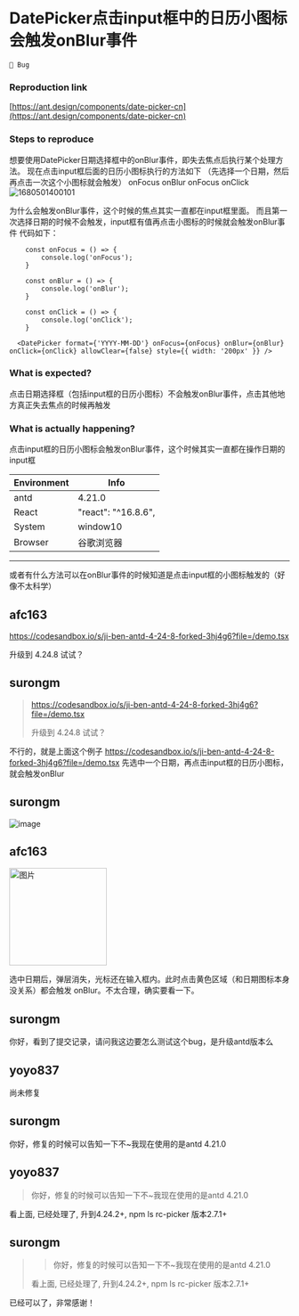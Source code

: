 # DatePicker点击input框中的日历小图标会触发onBlur事件

`🐛 Bug`

### Reproduction link

[https://ant.design/components/date-picker-cn](https://ant.design/components/date-picker-cn)

### Steps to reproduce

想要使用DatePicker日期选择框中的onBlur事件，即失去焦点后执行某个处理方法。
现在点击input框后面的日历小图标执行的方法如下
（先选择一个日期，然后再点击一次这个小图标就会触发）
onFocus
onBlur
onFocus
onClick
![1680501400101](https://user-images.githubusercontent.com/41141486/229426360-95f04662-b18d-4627-9adb-32424be0b00b.jpg)

为什么会触发onBlur事件，这个时候的焦点其实一直都在input框里面。
而且第一次选择日期的时候不会触发，input框有值再点击小图标的时候就会触发onBlur事件
代码如下：

```
    const onFocus = () => {
        console.log('onFocus');
    }

    const onBlur = () => {
        console.log('onBlur');
    }

    const onClick = () => {
        console.log('onClick');
    }

  <DatePicker format={'YYYY-MM-DD'} onFocus={onFocus} onBlur={onBlur} onClick={onClick} allowClear={false} style={{ width: '200px' }} />
```

### What is expected?

点击日期选择框（包括input框的日历小图标）不会触发onBlur事件，点击其他地方真正失去焦点的时候再触发

### What is actually happening?

点击input框的日历小图标会触发onBlur事件，这个时候其实一直都在操作日期的input框

| Environment | Info                |
| ----------- | ------------------- |
| antd        | 4.21.0              |
| React       | "react": "^16.8.6", |
| System      | window10            |
| Browser     | 谷歌浏览器          |

---

或者有什么方法可以在onBlur事件的时候知道是点击input框的小图标触发的（好像不太科学）

<!-- generated by ant-design-issue-helper. DO NOT REMOVE -->

## afc163

https://codesandbox.io/s/ji-ben-antd-4-24-8-forked-3hj4g6?file=/demo.tsx

升级到 4.24.8 试试？

## surongm

> https://codesandbox.io/s/ji-ben-antd-4-24-8-forked-3hj4g6?file=/demo.tsx
>
> 升级到 4.24.8 试试？

不行的，就是上面这个例子 https://codesandbox.io/s/ji-ben-antd-4-24-8-forked-3hj4g6?file=/demo.tsx
先选中一个日期，再点击input框的日历小图标，就会触发onBlur

## surongm

![image](https://user-images.githubusercontent.com/41141486/229697411-d5a28922-8d20-418f-b563-b1e37707d61e.png)

## afc163

  <img width="175" alt="图片" src="https://user-images.githubusercontent.com/507615/229707536-7f227aeb-5e9b-407f-abec-4242f87e67a7.png">

选中日期后，弹层消失，光标还在输入框内。此时点击黄色区域（和日期图标本身没关系）都会触发 onBlur。不太合理，确实要看一下。

## surongm

你好，看到了提交记录，请问我这边要怎么测试这个bug，是升级antd版本么

## yoyo837

尚未修复

## surongm

你好，修复的时候可以告知一下不~我现在使用的是antd 4.21.0

## yoyo837

> 你好，修复的时候可以告知一下不~我现在使用的是antd 4.21.0

看上面, 已经处理了, 升到4.24.2+, npm ls rc-picker 版本2.7.1+

## surongm

> > 你好，修复的时候可以告知一下不~我现在使用的是antd 4.21.0
>
> 看上面, 已经处理了, 升到4.24.2+, npm ls rc-picker 版本2.7.1+

已经可以了，非常感谢！
